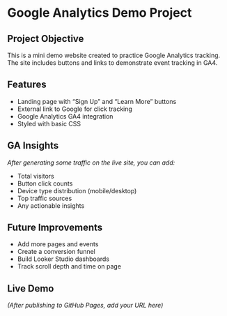 # Google Analytics Demo Project

## Project Objective
This is a mini demo website created to practice Google Analytics tracking. The site includes buttons and links to demonstrate event tracking in GA4.

## Features
- Landing page with “Sign Up” and “Learn More” buttons
- External link to Google for click tracking
- Google Analytics GA4 integration
- Styled with basic CSS

## GA Insights
*After generating some traffic on the live site, you can add:*
- Total visitors
- Button click counts
- Device type distribution (mobile/desktop)
- Top traffic sources
- Any actionable insights

## Future Improvements
- Add more pages and events
- Create a conversion funnel
- Build Looker Studio dashboards
- Track scroll depth and time on page

## Live Demo
*(After publishing to GitHub Pages, add your URL here)*
